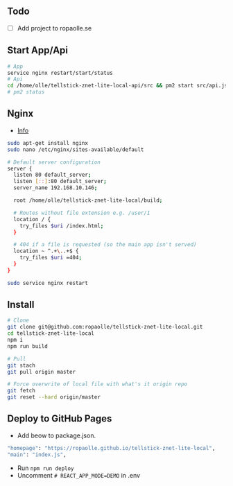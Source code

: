 
## Todo

* [ ] Add project to ropaolle.se


## Start App/Api

```bash
# App
service nginx restart/start/status
# Api
cd /home/olle/tellstick-znet-lite-local-api/src && pm2 start src/api.js
# pm2 status
```

## Nginx

* [Info](https://medium.com/@johnbrett/create-react-app-push-state-nginx-config-a9f7530621c1)

```bash
sudo apt-get install nginx
sudo nano /etc/nginx/sites-available/default

# Default server configuration
server {
  listen 80 default_server;
  listen [::]:80 default_server;
  server_name 192.168.10.146;

  root /home/olle/tellstick-znet-lite-local/build;

  # Routes without file extension e.g. /user/1
  location / {
    try_files $uri /index.html;
  }

  # 404 if a file is requested (so the main app isn't served)
  location ~ ^.+\..+$ {
    try_files $uri =404;
  }
}

sudo service nginx restart
```

## Install

```bash
# Clone
git clone git@github.com:ropaolle/tellstick-znet-lite-local.git
cd tellstick-znet-lite-local
npm i
npm run build

# Pull
git stach
git pull origin master

# Force overwrite of local file with what's it origin repo
git fetch
git reset --hard origin/master
```

## Deploy to GitHub Pages
* Add beow to package.json.

```bash
"homepage": "https://ropaolle.github.io/tellstick-znet-lite-local",
"main": "index.js",
```

* Run ```npm run deploy```
* Uncomment ```# REACT_APP_MODE=DEMO``` in .env
